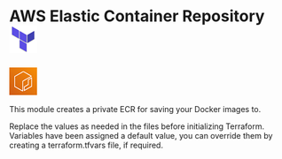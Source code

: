 # AWS Elastic Container Repository ![terraform](https://github.com/abiydv/ref-docs/blob/master/images/logos/terraform_small.png)

![aws-ecr](https://github.com/abiydv/ref-docs/blob/master/images/logos/aws-ecr_small.png)

This module creates a private ECR for saving your Docker images to.

Replace the values as needed in the files before initializing Terraform. Variables have been assigned a default value, you can override them by creating a terraform.tfvars file, if required.
